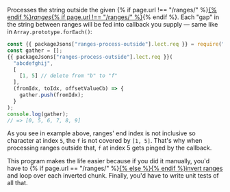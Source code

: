 Processes the string outside the given {% if page.url !== "/ranges/" %}<a href="/ranges/">{% endif %}_ranges_{% if page.url !== "/ranges/" %}</a>{% endif %}. Each "gap" in the string between ranges will be fed into callback you supply — same like in `Array.prototype.forEach()`:

```js
const {{ packageJsons["ranges-process-outside"].lect.req }} = require("ranges-process-outside");
const gather = [];
{{ packageJsons["ranges-process-outside"].lect.req }}(
  "abcdefghij",
  [
    [1, 5] // delete from "b" to "f"
  ],
  (fromIdx, toIdx, offsetValueCb) => {
    gather.push(fromIdx);
  }
);
console.log(gather);
// => [0, 5, 6, 7, 8, 9]
```

As you see in example above, ranges' end index is not inclusive so character at index `5`, the `f` is not covered by `[1, 5]`. That's why when processing ranges outside that, `f` at index 5 gets pinged by the callback.

This program makes the life easier because if you did it manually, you'd have to {% if page.url == "/ranges/" %}<a href="#ranges-invert">{% else %}<a href="/os/ranges-invert/">{% endif %}invert ranges</a> and loop over each inverted chunk. Finally, you'd have to write unit tests of all that.
